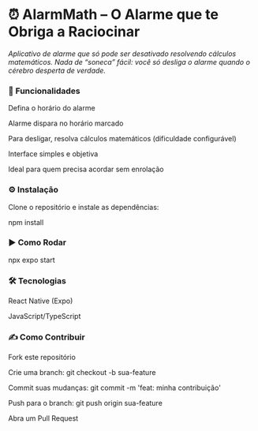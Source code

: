 # ⏰ AlarmMath – O Alarme que te Obriga a Raciocinar
*Aplicativo de alarme que só pode ser desativado resolvendo cálculos matemáticos. Nada de “soneca” fácil: você só desliga o alarme quando o cérebro desperta de verdade.*

### 🚀 Funcionalidades
Defina o horário do alarme

Alarme dispara no horário marcado

Para desligar, resolva cálculos matemáticos (dificuldade configurável)

Interface simples e objetiva

Ideal para quem precisa acordar sem enrolação

### ⚙️ Instalação
Clone o repositório e instale as dependências:

npm install

### ▶️ Como Rodar

npx expo start


### 🛠️ Tecnologias
React Native (Expo)

JavaScript/TypeScript

### ✍️ Como Contribuir
Fork este repositório

Crie uma branch: git checkout -b sua-feature

Commit suas mudanças: git commit -m 'feat: minha contribuição'

Push para o branch: git push origin sua-feature

Abra um Pull Request
